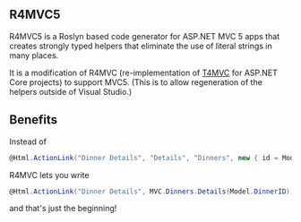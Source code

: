 ## R4MVC5

R4MVC5 is a Roslyn based code generator for ASP.NET MVC 5 apps that creates strongly typed helpers that eliminate the use of literal strings in many places.  

It is a modification of R4MVC (re-implementation of [T4MVC](https://github.com/T4MVC/T4MVC) for ASP.NET Core projects) to support MVC5. (This is to allow regeneration of the helpers outside of Visual Studio.)

## Benefits

Instead of

````c#
@Html.ActionLink("Dinner Details", "Details", "Dinners", new { id = Model.DinnerID }, null)
````
R4MVC lets you write
````c#
@Html.ActionLink("Dinner Details", MVC.Dinners.Details(Model.DinnerID))
````

and that's just the beginning!
